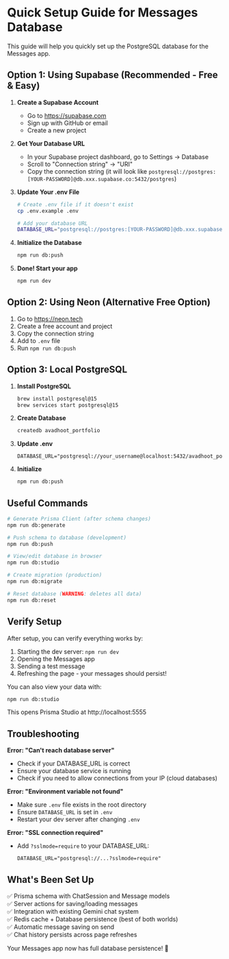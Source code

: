# Quick Setup Guide for Messages Database

This guide will help you quickly set up the PostgreSQL database for the Messages app.

## Option 1: Using Supabase (Recommended - Free & Easy)

1. **Create a Supabase Account**
   - Go to https://supabase.com
   - Sign up with GitHub or email
   - Create a new project

2. **Get Your Database URL**
   - In your Supabase project dashboard, go to Settings → Database
   - Scroll to "Connection string" → "URI"
   - Copy the connection string (it will look like `postgresql://postgres:[YOUR-PASSWORD]@db.xxx.supabase.co:5432/postgres`)

3. **Update Your .env File**
   ```bash
   # Create .env file if it doesn't exist
   cp .env.example .env
   
   # Add your database URL
   DATABASE_URL="postgresql://postgres:[YOUR-PASSWORD]@db.xxx.supabase.co:5432/postgres"
   ```

4. **Initialize the Database**
   ```bash
   npm run db:push
   ```

5. **Done! Start your app**
   ```bash
   npm run dev
   ```

## Option 2: Using Neon (Alternative Free Option)

1. Go to https://neon.tech
2. Create a free account and project
3. Copy the connection string
4. Add to `.env` file
5. Run `npm run db:push`

## Option 3: Local PostgreSQL

1. **Install PostgreSQL**
   ```bash
   brew install postgresql@15
   brew services start postgresql@15
   ```

2. **Create Database**
   ```bash
   createdb avadhoot_portfolio
   ```

3. **Update .env**
   ```
   DATABASE_URL="postgresql://your_username@localhost:5432/avadhoot_portfolio"
   ```

4. **Initialize**
   ```bash
   npm run db:push
   ```

## Useful Commands

```bash
# Generate Prisma Client (after schema changes)
npm run db:generate

# Push schema to database (development)
npm run db:push

# View/edit database in browser
npm run db:studio

# Create migration (production)
npm run db:migrate

# Reset database (WARNING: deletes all data)
npm run db:reset
```

## Verify Setup

After setup, you can verify everything works by:

1. Starting the dev server: `npm run dev`
2. Opening the Messages app
3. Sending a test message
4. Refreshing the page - your messages should persist!

You can also view your data with:
```bash
npm run db:studio
```

This opens Prisma Studio at http://localhost:5555

## Troubleshooting

**Error: "Can't reach database server"**
- Check if your DATABASE_URL is correct
- Ensure your database service is running
- Check if you need to allow connections from your IP (cloud databases)

**Error: "Environment variable not found"**
- Make sure `.env` file exists in the root directory
- Ensure `DATABASE_URL` is set in `.env`
- Restart your dev server after changing `.env`

**Error: "SSL connection required"**
- Add `?sslmode=require` to your DATABASE_URL:
  ```
  DATABASE_URL="postgresql://...?sslmode=require"
  ```

## What's Been Set Up

✅ Prisma schema with ChatSession and Message models  
✅ Server actions for saving/loading messages  
✅ Integration with existing Gemini chat system  
✅ Redis cache + Database persistence (best of both worlds)  
✅ Automatic message saving on send  
✅ Chat history persists across page refreshes  

Your Messages app now has full database persistence! 🎉
